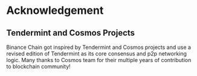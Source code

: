 # Acknowledgement


## Tendermint and Cosmos Projects
Binance Chain got inspired by Tendermint and Cosmos projects and use a revised edition of Tendermint as its core consensus and p2p networking logic. Many thanks to Cosmos team for their multiple years of contribution to blockchain community!

